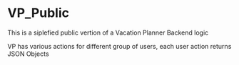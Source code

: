 # VP_Public
This is a siplefied public vertion of a Vacation Planner Backend logic

VP has various actions for different group of users, each user action returns JSON Objects
